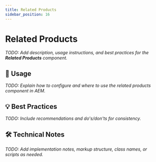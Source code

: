 ```yaml
---
title: Related Products
sidebar_position: 16
---
```


# Related Products

_TODO: Add description, usage instructions, and best practices for the **Related Products** component._

## 🧩 Usage

_TODO: Explain how to configure and where to use the related products component in AEM._

## 💡 Best Practices

_TODO: Include recommendations and do's/don'ts for consistency._

## 🛠️ Technical Notes

_TODO: Add implementation notes, markup structure, class names, or scripts as needed._
